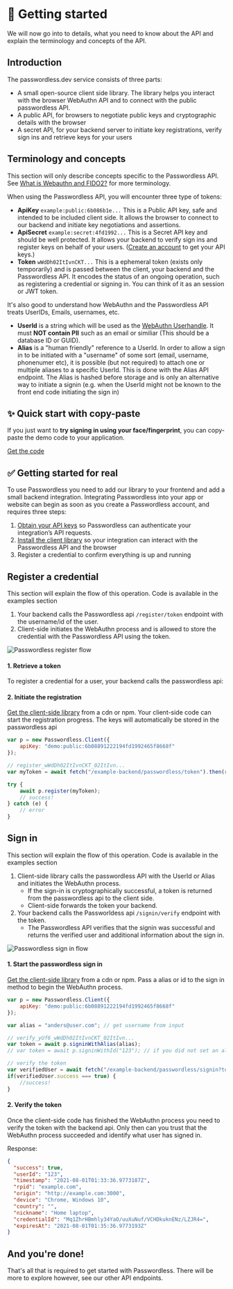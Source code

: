 # 🚀 Getting started

We will now go into to details, what you need to know about the API and explain the terminology and concepts of the API.

## Introduction

The passwordless.dev service consists of three parts:

* A small open-source client side library. The library helps you interact with the browser WebAuthn API and to connect with the public passwordless API.
* A public API, for browsers to negotiate public keys and cryptographic details with the browser
* A secret API, for your backend server to initiate key registrations, verify sign ins and retrieve keys for your users


## Terminology and concepts

This section will only describe concepts specific to the Passwordless API. See [What is Webauthn and FIDO2?](what-is-webauthn-and-fido2) for more terminology.

When using the Passwordless API, you will encounter three type of tokens:

* **ApiKey** `example:public:6b086b1e...` This is a Public API key, safe and intended to be included client side. It allows the browser to connect to our backend and initiate key negotiations and assertions.
* **ApiSecret** `example:secret:4fd1992...` This is a Secret API key and should be well protected. It allows your backend to verify sign ins and register keys on behalf of your users. ([Create an account](https://www.passwordless.dev/create-tenant/) to get your API keys.)
* **Token** `wWdDh02ItIvnCKT...` This is a ephemeral token (exists only temporarily) and is passed between the client, your backend and the Passwordless API. It encodes the status of an ongoing operation, such as registering a credential or signing in. You can think of it as an session or JWT token.

It's also good to understand how WebAuthn and the Passwordless API treats UserIDs, Emails, usernames, etc.

* **UserId** is a string which will be used as the [WebAuthn Userhandle](https://www.w3.org/TR/webauthn-2/#dom-publickeycredentialuserentity-id). It must **NOT contain PII** such as an email or similiar (This should be a database ID or GUID).
* **Alias** is a "human friendly" reference to a UserId. In order to allow a sign in to be initiated with a "username" of some sort (email, username, phonenumer etc), it is possible (but not required) to attach one or multiple aliases to a specific UserId. This is done with the Alias API endpoint. The Alias is hashed before storage and is only an alternative way to initiate a signin (e.g. when the UserId might not be known to the front end code initiating the sign in)

## ✨ Quick start with copy-paste <Badge text="frontend only" type="tip"/>

If you just want to **try signing in using your face/fingerprint**, you can copy-paste the demo code to your application.

[Get the code](demo-and-examples.html#copy-paste-demo-client-side-only)

## ✅ Getting started for real

To use Passwordless you need to add our library to your frontend and add a small backend integration. 
Integrating Passwordless into your app or website can begin as soon as you create a Passwordless account, and requires three steps:


1. [Obtain your API keys](https://www.passwordless.dev/create-tenant/) so Passwordless can authenticate your integration’s API requests.
2. [Install the client library](https://github.com/passwordless/passwordless-client-js#get-coding) so your integration can interact with the Passwordless API and the browser
3. Register a credential to confirm everything is up and running


## Register a credential

This section will explain the flow of this operation. Code is available in the examples section

1. Your backend calls the Passwordless api `/register/token` endpoint with the username/id of the user.
2. Client-side initiates the WebAuthn process and is allowed to store the credential with the Passwordless API using the token.

![Passwordless register flow](https://cdn.passwordless.dev/assets/passwordless.register.png)

#### 1. Retrieve a token <Badge text="backend" type="warning"/>

To register a credential for a user, your backend calls the passwordless api:

<CodeSwitcher :languages="{js:'JavaScript',http:'HTTP'}">
<template v-slot:js>

```js
// your backend app.js
const payload = {
    userId: "123",
    username:"anders@passwordless.dev",
    displayname:"Mr. Anders Åberg",
    aliases: ["anders@passwordless.dev"] // Allow signin to be initiated without knowing userid
};

// Make a HTTPS POST to `/register/token` with the UserId (using your ApiSecret)...
var token = await fetch(apiurl + "/register/token", {
    method: "POST",
    body: JSON.stringify(payload),
    headers: { ApiSecret: API_SECRET, 'Content-Type': 'application/json'}
}).then(r => r.text());

console.log("received token", token); // "register_wWdDh02ItIvnCKT_02ItIvn..."
```
</template>
<template v-slot:http>

```http
POST https://v3.passwordless.dev/register/token
ApiSecret: demo:secret:yyy
Content-Type: application/json

{ "UserId": "123", "username": "anders@passwordless.dev", "displayName": "Mr. Anders Åberg" } 
```
Response:
```json
"register_wWdDh02ItIvnCKT_02ItIvn..."
```
</template>
</CodeSwitcher>

#### 2. Initiate the registration <Badge text="frontend" type="tip"/>

[Get the client-side library](https://github.com/passwordless/passwordless-client-js) from a cdn or npm.
Your client-side code can start the registration progress. The keys will automatically be stored in the passwordless api

```js
var p = new Passwordless.Client({
    apiKey: "demo:public:6b08891222194fd1992465f8668f"
});

// register_wWdDh02ItIvnCKT_02ItIvn...
var myToken = await fetch("/example-backend/passwordless/token").then(r => r.text());

try {
    await p.register(myToken);
    // success!
} catch (e) {
    // error    
}
```


## Sign in

This section will explain the flow of this operation. Code is available in the examples section

1. Client-side library calls the passwordless API with the UserId or Alias and initiates the WebAuthn process.
    * If the sign-in is cryptographically successful, a token is returned from the passwordless api to the client side.
    * Client-side forwards the token your backend.
2. Your backend calls the Passworldess api `/signin/verify` endpoint with the token.
    * The Passwordless API verifies that the signin was successful and returns the verified user and additional information about the sign in. 

![Passwordless sign in flow](https://cdn.passwordless.dev/assets/passwordless.signin.png?v1)

#### 1. Start the passwordless sign in <Badge text="frontend" type="tip"/>

[Get the client-side library](https://github.com/passwordless/passwordless-client-js) from a cdn or npm.
Pass a alias or id to the sign in method to begin the WebAuthn process.

```js
var p = new Passwordless.Client({
    apiKey: "demo:public:6b08891222194fd1992465f8668f"
});

var alias = "anders@user.com"; // get username from input

// verify_yUf6_wWdDh02ItIvnCKT_02ItIvn...
var token = await p.signinWithAlias(alias);
// var token = await p.signinWithId("123"); // if you did not set an alias, you can signin with the UserId.

// verify the token
var verifiedUser = await fetch("/example-backend/passwordless/signin?token=" + token).then(r => r.json());
if(verifiedUser.success === true) {
    //success!
}
```

#### 2. Verify the token <Badge text="backend" type="warning"/>

Once the client-side code has finished the WebAuthn process you need to verify the token with the backend api.
Only then can you trust that the WebAuthn process succeeded and identify what user has signed in.

<CodeSwitcher :languages="{js:'JavaScript',http:'HTTP'}">
<template v-slot:js>

```js
const token = { token: req.query.token };

const response = await fetch(apiurl + "/signin/verify", {
    method: "POST",
    body: JSON.stringify(token),
    headers: { ApiSecret: API_SECRET, 'Content-Type': 'application/json' }
});

var body = await response.json();
if (body.success) {
    console.log("Succesfully verfied signin for user", body);
} else {
    console.warn("Sign in failed", body);
}
```
</template>
<template v-slot:http>

```http
POST https://v3.passwordless.dev/signin/verify
ApiSecret: demo:secret:yyy
Content-Type: application/json

{ "token": "verify_yUf6_wWdDh02ItIvnCKT_02ItIvn..." }
```
</template>
</CodeSwitcher>

Response:
```json
{
  "success": true,
  "userId": "123",
  "timestamp": "2021-08-01T01:33:36.9773187Z",
  "rpid": "example.com",
  "origin": "http://example.com:3000",
  "device": "Chrome, Windows 10",
  "country": "",
  "nickname": "Home laptop",
  "credentialId": "Mq1ZhrHBmhly34YaO/uuXuNuf/VCHDkuknENz/LZJR4=",
  "expiresAt": "2021-08-01T01:35:36.9773193Z"
}
```

## And you're done!

That's all that is required to get started with Passwordless.
There will be more to explore however, see our other API endpoints.
